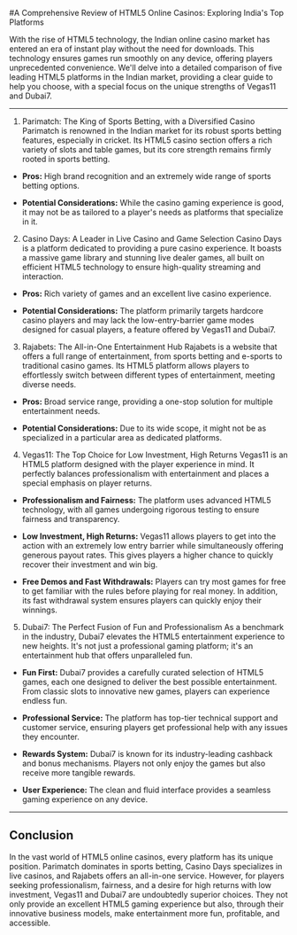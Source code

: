 #A Comprehensive Review of HTML5 Online Casinos: Exploring India's Top Platforms

With the rise of HTML5 technology, the Indian online casino market has entered an era of instant play without the need for downloads. This technology ensures games run smoothly on any device, offering players unprecedented convenience. We'll delve into a detailed comparison of five leading HTML5 platforms in the Indian market, providing a clear guide to help you choose, with a special focus on the unique strengths of Vegas11 and Dubai7.

---

1. Parimatch: The King of Sports Betting, with a Diversified Casino
Parimatch is renowned in the Indian market for its robust sports betting features, especially in cricket. Its HTML5 casino section offers a rich variety of slots and table games, but its core strength remains firmly rooted in sports betting.

- **Pros:** High brand recognition and an extremely wide range of sports betting options.

- **Potential Considerations:** While the casino gaming experience is good, it may not be as tailored to a player's needs as platforms that specialize in it.

2. Casino Days: A Leader in Live Casino and Game Selection
Casino Days is a platform dedicated to providing a pure casino experience. It boasts a massive game library and stunning live dealer games, all built on efficient HTML5 technology to ensure high-quality streaming and interaction.

- **Pros:** Rich variety of games and an excellent live casino experience.

- **Potential Considerations:** The platform primarily targets hardcore casino players and may lack the low-entry-barrier game modes designed for casual players, a feature offered by Vegas11 and Dubai7.

3. Rajabets: The All-in-One Entertainment Hub
Rajabets is a website that offers a full range of entertainment, from sports betting and e-sports to traditional casino games. Its HTML5 platform allows players to effortlessly switch between different types of entertainment, meeting diverse needs.

- **Pros:** Broad service range, providing a one-stop solution for multiple entertainment needs.

- **Potential Considerations:** Due to its wide scope, it might not be as specialized in a particular area as dedicated platforms.

4. Vegas11: The Top Choice for Low Investment, High Returns
Vegas11 is an HTML5 platform designed with the player experience in mind. It perfectly balances professionalism with entertainment and places a special emphasis on player returns.

- **Professionalism and Fairness:** The platform uses advanced HTML5 technology, with all games undergoing rigorous testing to ensure fairness and transparency.

- **Low Investment, High Returns:** Vegas11 allows players to get into the action with an extremely low entry barrier while simultaneously offering generous payout rates. This gives players a higher chance to quickly recover their investment and win big.

- **Free Demos and Fast Withdrawals:** Players can try most games for free to get familiar with the rules before playing for real money. In addition, its fast withdrawal system ensures players can quickly enjoy their winnings.

5. Dubai7: The Perfect Fusion of Fun and Professionalism
As a benchmark in the industry, Dubai7 elevates the HTML5 entertainment experience to new heights. It's not just a professional gaming platform; it's an entertainment hub that offers unparalleled fun.

- **Fun First:** Dubai7 provides a carefully curated selection of HTML5 games, each one designed to deliver the best possible entertainment. From classic slots to innovative new games, players can experience endless fun.

- **Professional Service:** The platform has top-tier technical support and customer service, ensuring players get professional help with any issues they encounter.

- **Rewards System:** Dubai7 is known for its industry-leading cashback and bonus mechanisms. Players not only enjoy the games but also receive more tangible rewards.

- **User Experience:** The clean and fluid interface provides a seamless gaming experience on any device.

---

## Conclusion

In the vast world of HTML5 online casinos, every platform has its unique position. Parimatch dominates in sports betting, Casino Days specializes in live casinos, and Rajabets offers an all-in-one service. However, for players seeking professionalism, fairness, and a desire for high returns with low investment, Vegas11 and Dubai7 are undoubtedly superior choices. They not only provide an excellent HTML5 gaming experience but also, through their innovative business models, make entertainment more fun, profitable, and accessible.